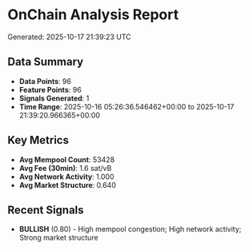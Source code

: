 # OnChain Analysis Report
Generated: 2025-10-17 21:39:23 UTC

## Data Summary
- **Data Points**: 96
- **Feature Points**: 96
- **Signals Generated**: 1
- **Time Range**: 2025-10-16 05:26:36.546462+00:00 to 2025-10-17 21:39:20.966365+00:00

## Key Metrics
- **Avg Mempool Count**: 53428
- **Avg Fee (30min)**: 1.6 sat/vB
- **Avg Network Activity**: 1.000
- **Avg Market Structure**: 0.640

## Recent Signals
- **BULLISH** (0.80) - High mempool congestion; High network activity; Strong market structure
